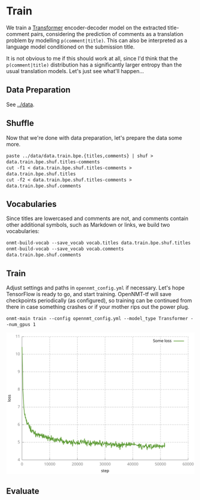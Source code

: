 # Train

We train a [Transformer](http://jalammar.github.io/illustrated-transformer/) encoder-decoder model 
on the extracted title-comment pairs, considering the prediction of comments
as a translation problem by modelling `p(comment|title)`. This can also be interpreted as a
language model conditioned on the submission title.

It is not obvious to me if this should work at all, since I'd think that the `p(comment|title)` distribution
has a significantly larger entropy than the usual translation models. Let's just see what'll happen...

## Data Preparation
See [../data](../data).

## Shuffle
Now that we're done with data preparation, let's prepare the data some more.
```
paste ../data/data.train.bpe.{titles,comments} | shuf > data.train.bpe.shuf.titles-comments
cut -f1 < data.train.bpe.shuf.titles-comments > data.train.bpe.shuf.titles
cut -f2 < data.train.bpe.shuf.titles-comments > data.train.bpe.shuf.comments
```

## Vocabularies
Since titles are lowercased and comments are not, and comments contain other additional symbols,
such as Markdown or links, we build two vocabularies:
```
onmt-build-vocab --save_vocab vocab.titles data.train.bpe.shuf.titles
onmt-build-vocab --save_vocab vocab.comments data.train.bpe.shuf.comments
```

## Train
Adjust settings and paths in `opennmt_config.yml` if necessary. Let's hope TensorFlow is ready
to go, and start training. OpenNMT-tf will save checkpoints periodically (as configured),
so training can be continued from there in case something crashes or if your mother rips out
the power plug.
```
onmt-main train --config opennmt_config.yml --model_type Transformer --num_gpus 1
```

![train or dev loss, wish I knew](train.svg)

## Evaluate
